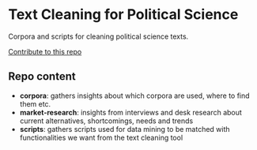 # Text Cleaning for Political Science
Corpora and scripts for cleaning political science texts.

[Contribute to this repo](contribute.md)

## Repo content

* **corpora**: gathers insights about which corpora are used, where to find them etc. 
* **market-research**: insights from interviews and desk research about current alternatives, shortcomings, needs and trends
* **scripts**: gathers scripts used for data mining to be matched with functionalities we want from the text cleaning tool

